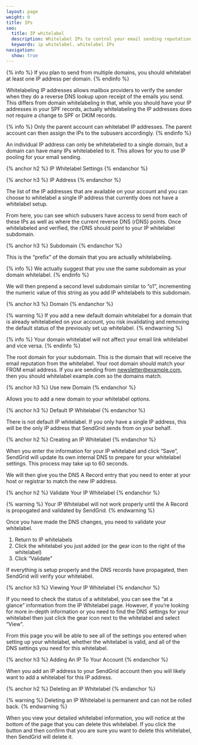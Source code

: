```yaml
---
layout: page
weight: 0
title: IPs
seo:
  title: IP whitelabel
  description: Whitelabel IPs to control your email sending reputation.
  keywords: ip whitelabel, whitelabel IPs
navigation:
  show: true
---
```


{% info %}
If you plan to send from multiple domains, you should whitelabel at least one IP address per domain.
{% endinfo %}

Whitelabeling IP addresses allows mailbox providers to verify the sender when they do a reverse DNS lookup upon receipt of the emails you send. This differs from domain whitelabeling in that, while you should have your IP addresses in your SPF records, actually whitelabeling the IP addresses does not require a change to SPF or DKIM records.

{% info %}
Only the parent account can whitelabel IP addresses. The parent account can then assign the IPs to the subusers accordingly.
{% endinfo %}

An individual IP address can only be whitelabeled to a single domain, but a domain can have many IPs whitelabeled to it. This allows for you to use IP pooling for your email sending.

{% anchor h2 %}
IP Whitelabel Settings
{% endanchor %}

{% anchor h3 %}
IP Address
{% endanchor %}

The list of the IP addresses that are available on your account and you can choose to whitelabel a single IP address that currently does not have a whitelabel setup.

From here, you can see which subusers have access to send from each of these IPs as well as where the current reverse DNS (rDNS) points. Once whitelabeled and verified, the rDNS should point to your IP whitelabel subdomain.

{% anchor h3 %}
Subdomain
{% endanchor %}

This is the “prefix” of the domain that you are actually whitelabeling.

{% info %}
We actually suggest that you use the same subdomain as your domain whitelabel.
{% endinfo %}

We will then prepend a second level subdomain similar to “o1”, incrementing the numeric value of this string as you add IP whitelabels to this subdomain.

{% anchor h3 %}
Domain
{% endanchor %}

{% warning %}
If you add a new default domain whitelabel for a domain that is already whitelabeled on your account, you risk invalidating and removing the default status of the previously set up whitelabel.
{% endwarning %}

{% info %}
Your domain whitelabel will not affect your email link whitelabel and vice versa.
{% endinfo %}

The root domain for your subdomain. This is the domain that will receive the email reputation from the whitelabel.  Your root domain should match your FROM email address. If you are sending from newsletter@example.com, then you should whitelabel example.com so the domains match.

{% anchor h3 %}
Use new Domain
{% endanchor %}

Allows you to add a new domain to your whitelabel options.

{% anchor h3 %}
Default IP Whitelabel
{% endanchor %}

There is not default IP whitelabel. If you only have a single IP address, this will be the only IP address that SendGrid sends from on your behalf.

{% anchor h2 %}
Creating an IP Whitelabel
{% endanchor %}

When you enter the information for your IP whitelabel and click “Save”, SendGrid will update its own internal DNS to prepare for your whitelabel settings. This process may take up to 60 seconds.

We will then give you the DNS A Record entry that you need to enter at your host or registrar to match the new IP address.

{% anchor h2 %}
Validate Your IP Whitelabel
{% endanchor %}

{% warning %}
Your IP Whitelabel will not work properly until the A Record is propogated and validated by SendGrid.
{% endwarning %}

Once you have made the DNS changes, you need to validate your whitelabel.

1. Return to IP whitelabels
2. Click the whitelabel you just added (or the gear icon to the right of the whitelabel)
3. Click “Validate”

If everything is setup properly and the DNS records have propagated, then SendGrid will verify your whitelabel.

{% anchor h3 %}
Viewing Your IP Whitelabel
{% endanchor %}

If you need to check the status of a whitelabel, you can see the “at a glance” information from the IP Whitelabel page. However, if you’re looking for more in-depth information or you need to find the DNS settings for your whitelabel then just click the gear icon next to the whitelabel and select “View”.

From this page you will be able to see all of the settings you entered when setting up your whitelabel, whether the whitelabel is valid, and all of the DNS settings you need for this whitelabel.

{% anchor h3 %}
Adding An IP To Your Account
{% endanchor %}

When you add an IP address to your SendGrid account then you will likely want to add a whitelabel for this IP address.

{% anchor h2 %}
Deleting an IP Whitelabel
{% endanchor %}

{% warning %}
Deleting an IP Whitelabel is permanent and can not be rolled back.
{% endwarning %}

When you view your detailed whitelabel information, you will notice at the bottom of the page that you can delete this whitelabel. If you click the button and then confirm that you are sure you want to delete this whitelabel, then SendGrid will delete it.
